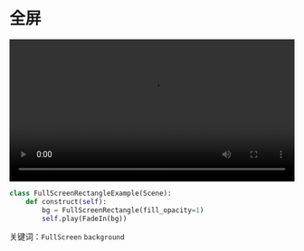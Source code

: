 # 全屏

<video controls loop style="width:100%;">
    <source src=../_static/FullScreenRectangleExample.mp4 type="video/mp4"> </source>
</video>

```python
class FullScreenRectangleExample(Scene):
    def construct(self):
        bg = FullScreenRectangle(fill_opacity=1)
        self.play(FadeIn(bg))
```

关键词：`FullScreen` `background`